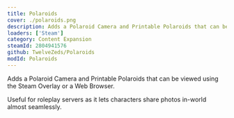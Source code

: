 ```yaml
---
title: Polaroids
cover: ./polaroids.png
description: Adds a Polaroid Camera and Printable Polaroids that can be viewed using the Steam Overlay or a Web Browser.
loaders: ['Steam']
category: Content Expansion
steamId: 2804941576
github: TwelveZeds/Polaroids
modId: Polaroids
---
```


Adds a Polaroid Camera and Printable Polaroids that can be viewed using the Steam Overlay or a Web Browser.

Useful for roleplay servers as it lets characters share photos in-world almost seamlessly.